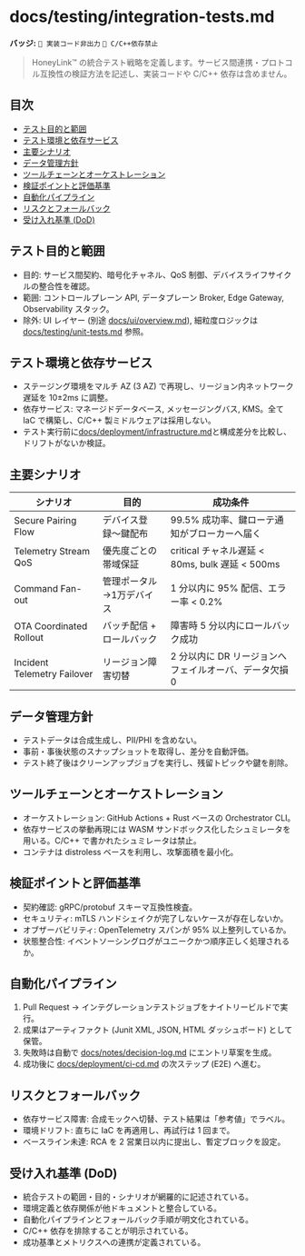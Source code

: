 # docs/testing/integration-tests.md

**バッジ:** `🚫 実装コード非出力` `🚫 C/C++依存禁止`

> HoneyLink™ の統合テスト戦略を定義します。サービス間連携・プロトコル互換性の検証方法を記述し、実装コードや C/C++ 依存は含めません。

## 目次
- [テスト目的と範囲](#テスト目的と範囲)
- [テスト環境と依存サービス](#テスト環境と依存サービス)
- [主要シナリオ](#主要シナリオ)
- [データ管理方針](#データ管理方針)
- [ツールチェーンとオーケストレーション](#ツールチェーンとオーケストレーション)
- [検証ポイントと評価基準](#検証ポイントと評価基準)
- [自動化パイプライン](#自動化パイプライン)
- [リスクとフォールバック](#リスクとフォールバック)
- [受け入れ基準 (DoD)](#受け入れ基準-dod)

## テスト目的と範囲
- 目的: サービス間契約、暗号化チャネル、QoS 制御、デバイスライフサイクルの整合性を確認。
- 範囲: コントロールプレーン API, データプレーン Broker, Edge Gateway, Observability スタック。
- 除外: UI レイヤー (別途 [docs/ui/overview.md](../ui/overview.md)), 細粒度ロジックは [docs/testing/unit-tests.md](unit-tests.md) 参照。

## テスト環境と依存サービス
- ステージング環境をマルチ AZ (3 AZ) で再現し、リージョン内ネットワーク遅延を 10±2ms に調整。
- 依存サービス: マネージドデータベース, メッセージングバス, KMS。全て IaC で構築し、C/C++ 製ミドルウェアは採用しない。
- テスト実行前に[docs/deployment/infrastructure.md](../deployment/infrastructure.md)と構成差分を比較し、ドリフトがないか検証。

## 主要シナリオ
| シナリオ | 目的 | 成功条件 |
|----------|------|----------|
| Secure Pairing Flow | デバイス登録〜鍵配布 | 99.5% 成功率、鍵ローテ通知がブローカーへ届く |
| Telemetry Stream QoS | 優先度ごとの帯域保証 | critical チャネル遅延 < 80ms, bulk 遅延 < 500ms |
| Command Fan-out | 管理ポータル→1万デバイス | 1 分以内に 95% 配信、エラー率 < 0.2% |
| OTA Coordinated Rollout | バッチ配信 + ロールバック | 障害時 5 分以内にロールバック成功 |
| Incident Telemetry Failover | リージョン障害切替 | 2 分以内に DR リージョンへフェイルオーバ、データ欠損 0 |

## データ管理方針
- テストデータは合成生成し、PII/PHI を含めない。
- 事前・事後状態のスナップショットを取得し、差分を自動評価。
- テスト終了後はクリーンアップジョブを実行し、残留トピックや鍵を削除。

## ツールチェーンとオーケストレーション
- オーケストレーション: GitHub Actions + Rust ベースの Orchestrator CLI。
- 依存サービスの挙動再現には WASM サンドボックス化したシュミレータを用いる。C/C++ で書かれたシュミレータは禁止。
- コンテナは distroless ベースを利用し、攻撃面積を最小化。

## 検証ポイントと評価基準
- 契約確認: gRPC/protobuf スキーマ互換性検査。
- セキュリティ: mTLS ハンドシェイクが完了しないケースが存在しないか。
- オブザーバビリティ: OpenTelemetry スパンが 95% 以上整列しているか。
- 状態整合性: イベントソーシングログがユニークかつ順序正しく処理されるか。

## 自動化パイプライン
1. Pull Request → インテグレーションテストジョブをナイトリービルドで実行。
2. 成果はアーティファクト (Junit XML, JSON, HTML ダッシュボード) として保管。
3. 失敗時は自動で [docs/notes/decision-log.md](../notes/decision-log.md) にエントリ草案を生成。
4. 成功後に [docs/deployment/ci-cd.md](../deployment/ci-cd.md) の次ステップ (E2E) へ進む。

## リスクとフォールバック
- 依存サービス障害: 合成モックへ切替、テスト結果は「参考値」でラベル。
- 環境ドリフト: 直ちに IaC を再適用し、再試行は 1 回まで。
- ベースライン未達: RCA を 2 営業日以内に提出し、暫定ブロックを設定。

## 受け入れ基準 (DoD)
- 統合テストの範囲・目的・シナリオが網羅的に記述されている。
- 環境定義と依存関係が他ドキュメントと整合している。
- 自動化パイプラインとフォールバック手順が明文化されている。
- C/C++ 依存を排除することが明示されている。
- 成功基準とメトリクスへの連携が定義されている。